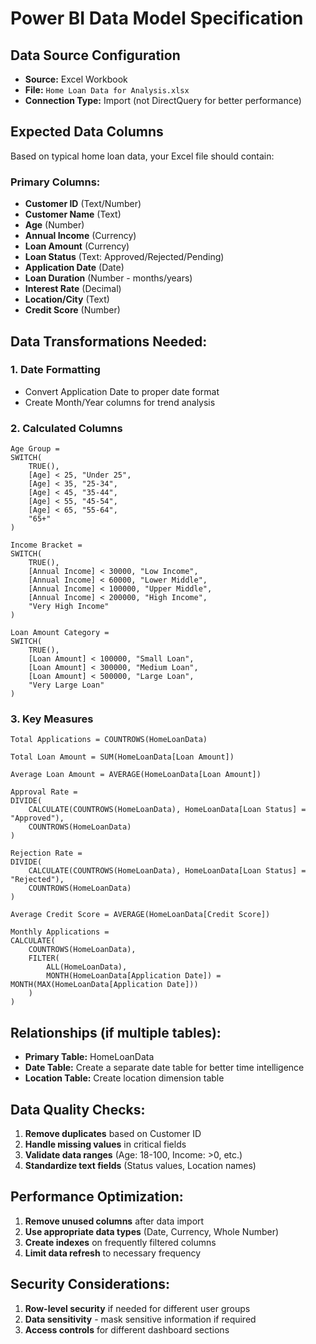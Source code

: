# Power BI Data Model Specification

## Data Source Configuration
- **Source:** Excel Workbook
- **File:** `Home Loan Data for Analysis.xlsx`
- **Connection Type:** Import (not DirectQuery for better performance)

## Expected Data Columns
Based on typical home loan data, your Excel file should contain:

### Primary Columns:
- **Customer ID** (Text/Number)
- **Customer Name** (Text)
- **Age** (Number)
- **Annual Income** (Currency)
- **Loan Amount** (Currency)
- **Loan Status** (Text: Approved/Rejected/Pending)
- **Application Date** (Date)
- **Loan Duration** (Number - months/years)
- **Interest Rate** (Decimal)
- **Location/City** (Text)
- **Credit Score** (Number)

## Data Transformations Needed:

### 1. Date Formatting
- Convert Application Date to proper date format
- Create Month/Year columns for trend analysis

### 2. Calculated Columns
```dax
Age Group = 
SWITCH(
    TRUE(),
    [Age] < 25, "Under 25",
    [Age] < 35, "25-34",
    [Age] < 45, "35-44",
    [Age] < 55, "45-54",
    [Age] < 65, "55-64",
    "65+"
)

Income Bracket = 
SWITCH(
    TRUE(),
    [Annual Income] < 30000, "Low Income",
    [Annual Income] < 60000, "Lower Middle",
    [Annual Income] < 100000, "Upper Middle",
    [Annual Income] < 200000, "High Income",
    "Very High Income"
)

Loan Amount Category = 
SWITCH(
    TRUE(),
    [Loan Amount] < 100000, "Small Loan",
    [Loan Amount] < 300000, "Medium Loan",
    [Loan Amount] < 500000, "Large Loan",
    "Very Large Loan"
)
```

### 3. Key Measures
```dax
Total Applications = COUNTROWS(HomeLoanData)

Total Loan Amount = SUM(HomeLoanData[Loan Amount])

Average Loan Amount = AVERAGE(HomeLoanData[Loan Amount])

Approval Rate = 
DIVIDE(
    CALCULATE(COUNTROWS(HomeLoanData), HomeLoanData[Loan Status] = "Approved"),
    COUNTROWS(HomeLoanData)
)

Rejection Rate = 
DIVIDE(
    CALCULATE(COUNTROWS(HomeLoanData), HomeLoanData[Loan Status] = "Rejected"),
    COUNTROWS(HomeLoanData)
)

Average Credit Score = AVERAGE(HomeLoanData[Credit Score])

Monthly Applications = 
CALCULATE(
    COUNTROWS(HomeLoanData),
    FILTER(
        ALL(HomeLoanData),
        MONTH(HomeLoanData[Application Date]) = MONTH(MAX(HomeLoanData[Application Date]))
    )
)
```

## Relationships (if multiple tables):
- **Primary Table:** HomeLoanData
- **Date Table:** Create a separate date table for better time intelligence
- **Location Table:** Create location dimension table

## Data Quality Checks:
1. **Remove duplicates** based on Customer ID
2. **Handle missing values** in critical fields
3. **Validate data ranges** (Age: 18-100, Income: >0, etc.)
4. **Standardize text fields** (Status values, Location names)

## Performance Optimization:
1. **Remove unused columns** after data import
2. **Use appropriate data types** (Date, Currency, Whole Number)
3. **Create indexes** on frequently filtered columns
4. **Limit data refresh** to necessary frequency

## Security Considerations:
1. **Row-level security** if needed for different user groups
2. **Data sensitivity** - mask sensitive information if required
3. **Access controls** for different dashboard sections
